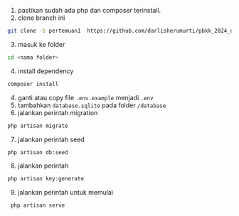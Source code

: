 1. pastikan sudah ada php dan composer terinstall.
2. clone branch ini

```bash
git clone -b pertemuan1  https://github.com/darlisherumurti/pbkk_2024_darlis <nama folder>
```

3. masuk ke folder

```bash
cd <nama folder>
```

4. install dependency

```bash
composer install
```

4. ganti atau copy file `.env.example` menjadi `.env`
5. tambahkan `database.sqlite` pada folder `/database`
6. jalankan perintah migration

```bash
php artisan migrate
```

7. jalankan perintah seed

```bash
php artisan db:seed
```

8. jalankan perintah

```bash
php artisan key:generate
```

9. jalankan perintah untuk memulai

```bash
 php artisan serve
```
